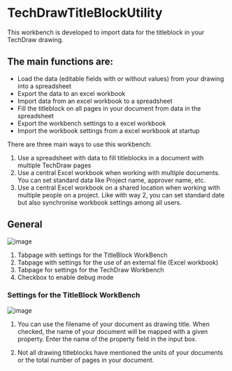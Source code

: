 # TechDrawTitleBlockUtility
This workbench is developed to import data for the titleblock in your TechDraw drawing.

## The main functions are:
- Load the data (editable fields with or without values) from your drawing into a spreadsheet
- Export the data to an excel workbook
- Import data from an excel workbook to a spreadsheet
- Fill the titleblock on all pages in your document from data in the spreadsheet
- Export the workbench settings to a excel workbook
- Import the workbook settings from a excel workbook at startup

There are three main ways to use this workbench:
1. Use a spreadsheet with data to fill titleblocks in a document with multiple TechDraw pages
2. Use a central Excel workbook when working with multiple documents. You can set standard data like Project name, approver name, etc.
3. Use a central Excel workbook on a shared location when working with multiple people on a project.
   Like with way 2, you can set standard date but also synchronise workbook settings among all users.

## General
![image](https://github.com/APEbbers/TechDrawTitleBlockUtility/assets/10145631/a31503d1-f5cd-4704-a19f-557b34901071)

1. Tabpage with settings for the TitleBlock WorkBench
2. Tabpage with settings for the use of an external file (Excel workbook)
3. Tabpage for settings for the TechDraw Workbench
4. Checkbox to enable debug mode

### Settings for the TitleBlock WorkBench
![image](https://github.com/APEbbers/TechDrawTitleBlockUtility/assets/10145631/cc3f1564-930b-42d8-901e-9b999506e613)

1. You can use the filename of your document as drawing title.
   When checked, the name of your document will be mapped with a given property.
   Enter the name of the property field in the input box.

2. Not all drawing titleblocks have mentioned the units of your documents or the total number of pages in your document.

